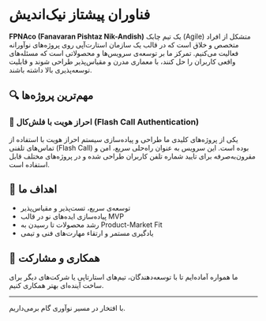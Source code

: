 # فناوران پیشتاز نیک‌اندیش

**FPNAco (Fanavaran Pishtaz Nik-Andish)** یک تیم چابک (Agile) متشکل از افراد متخصص و خلاق است که در قالب یک سازمان استارت‌آپی روی پروژه‌های نوآورانه فعالیت می‌کنیم. تمرکز ما بر توسعه‌ی سرویس‌ها و محصولاتی است که مسئله‌های واقعی کاربران را حل کنند، با معماری مدرن و مقیاس‌پذیر طراحی شوند و قابلیت توسعه‌پذیری بالا داشته باشند.

## 🔍 مهم‌ترین پروژه‌ها

### 🔐 احراز هویت با فلش‌کال (Flash Call Authentication)
یکی از پروژه‌های کلیدی ما طراحی و پیاده‌سازی سیستم احراز هویت با استفاده از تماس‌های تلفنی (Flash Call) بوده است. این سرویس به عنوان راه‌حلی سریع، امن و مقرون‌به‌صرفه برای تایید شماره تلفن کاربران طراحی شده و در پروژه‌های مختلف قابل استفاده است.

## 🎯 اهداف ما
- توسعه‌ی سریع، تست‌پذیر و مقیاس‌پذیر
- پیاده‌سازی ایده‌های نو در قالب MVP
- رشد محصولات تا رسیدن به Product-Market Fit
- یادگیری مستمر و ارتقاء مهارت‌های فنی و تیمی

## 🧩 همکاری و مشارکت
ما همواره آماده‌ایم تا با توسعه‌دهندگان، تیم‌های استارتاپی یا شرکت‌های دیگر برای ساخت آینده‌ای بهتر همکاری کنیم.

---

با افتخار در مسیر نوآوری گام برمی‌داریم.
